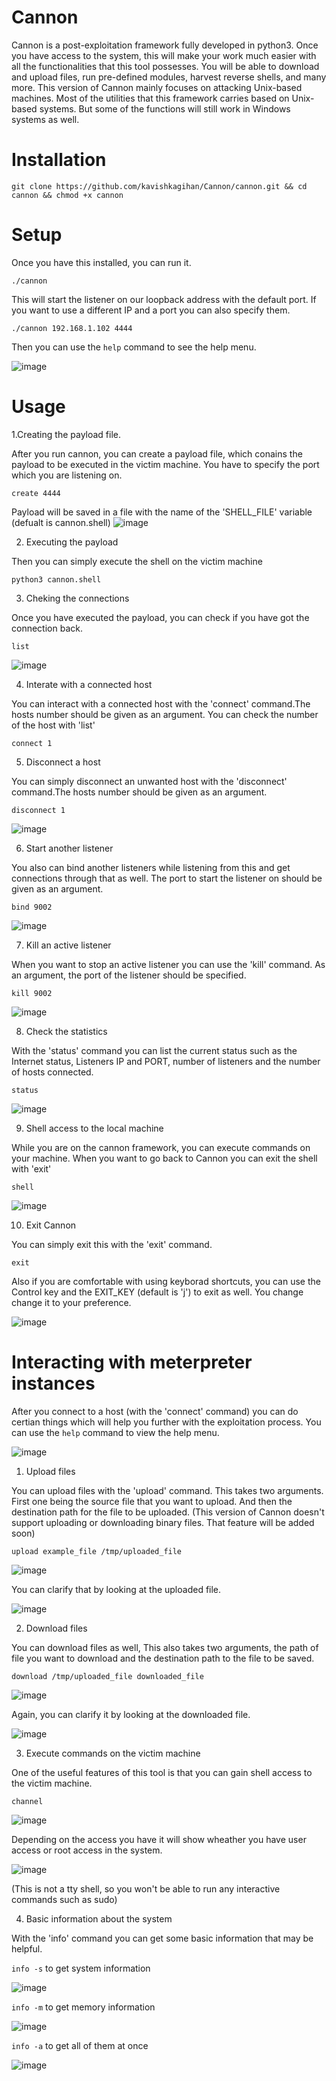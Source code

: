 # Cannon

Cannon is a post-exploitation framework fully developed in python3. Once you have access to the system, this will make your work much easier with all the functionalities that this tool possesses. You will be able to download and upload files, run pre-defined modules, harvest reverse shells, and many more. This version of Cannon mainly focuses on attacking Unix-based machines. Most of the utilities that this framework carries based on Unix-based systems. But some of the functions will still work in Windows systems as well.

# Installation

`git clone https://github.com/kavishkagihan/Cannon/cannon.git && cd cannon && chmod +x cannon`

# Setup

Once you have this installed, you can run it.

`./cannon `

This will start the listener on our loopback address with the default port. If you want to use a different IP and a port you can also specify them.

`./cannon 192.168.1.102 4444`

Then you can use the `help` command to see the help menu.

![image](https://user-images.githubusercontent.com/85458014/124820162-7eea0180-df43-11eb-8e8f-ceac1a494a09.png)


# Usage

1.Creating the payload file.

After you run cannon, you can create a payload file, which conains the payload to be executed in the victim machine. You have to specify the port which you are listening on. 

`create 4444`

Payload will be saved in a file with the name of the 'SHELL_FILE' variable (defualt is cannon.shell)
![image](https://user-images.githubusercontent.com/85458014/124819453-a7bdc700-df42-11eb-9158-a37c2c8b4638.png)



2. Executing the payload

Then you can simply execute the shell on the victim machine

`python3 cannon.shell`


3. Cheking the connections

Once you have executed the payload, you can check if you have got the connection back.

`list`

![image](https://user-images.githubusercontent.com/85458014/124819508-b7d5a680-df42-11eb-8ea6-106123b5b64e.png)


4. Interate with a connected host

You can interact with a connected host with the 'connect' command.The hosts number should be given as an argument. You can check the number of the host with 'list'

`connect 1`


5. Disconnect a host

You can simply disconnect an unwanted host with the 'disconnect'  command.The hosts number should be given as an argument.

`disconnect 1`

![image](https://user-images.githubusercontent.com/85458014/124819595-cf149400-df42-11eb-8def-ebb585a395fa.png)


6. Start another listener

You also can bind another listeners while listening from this and get connections through that as well. The port to start the listener on should be given as an argument.

`bind 9002`

![image](https://user-images.githubusercontent.com/85458014/124819627-db005600-df42-11eb-9cca-36759508af4e.png)


7. Kill an active listener

When you want to stop an active listener you can use the 'kill' command. As an argument, the port of the listener should be specified.

`kill 9002`

![image](https://user-images.githubusercontent.com/85458014/124819669-e6ec1800-df42-11eb-80c8-93a97573abe9.png)


8. Check the statistics

With the 'status' command you can list the current status such as the Internet status, Listeners IP and PORT, number of listeners and the number of hosts connected.

`status`

![image](https://user-images.githubusercontent.com/85458014/124819922-3a5e6600-df43-11eb-82f8-4f64cf31d670.png)

9. Shell access to the local machine

While you are on the cannon framework, you can execute commands on your machine. When you want to go back to Cannon you can exit the shell with 'exit'

`shell`

![image](https://user-images.githubusercontent.com/85458014/124821076-a55c6c80-df44-11eb-8c1f-557148ea17ba.png)


10. Exit Cannon

You can simply exit this with the 'exit' command.

`exit`

Also if you are comfortable with using keyborad shortcuts, you can use the Control key and the EXIT_KEY (default is 'j')  to exit as well. You change change it to your preference. 


![image](https://user-images.githubusercontent.com/85458014/124821538-392e3880-df45-11eb-9230-ef781944f3b7.png)

# Interacting with meterpreter instances

After you connect to a host (with the 'connect' command) you can do certian things which will help you further with the exploitation process. You can use the `help` command to view the help menu.

![image](https://user-images.githubusercontent.com/85458014/124867430-7b329b00-df94-11eb-958b-cf37aa929e65.png)

1. Upload files

You can upload files with the 'upload' command. This takes two arguments. First one being the source file that you want to upload. And then the destination path for the file to be uploaded. (This version of Cannon doesn't support uploading or downloading binary files. That feature will be added soon)

`upload example_file /tmp/uploaded_file`

![image](https://user-images.githubusercontent.com/85458014/124867749-0c097680-df95-11eb-8b76-c1490f9e127c.png)


You can clarify that by looking at the uploaded file.

![image](https://user-images.githubusercontent.com/85458014/124867820-29d6db80-df95-11eb-8290-bd74cdbe8892.png)


2. Download files

You can download files as well, This also takes two arguments, the path of file you want to download and the destination path to the file to be saved.

`download /tmp/uploaded_file downloaded_file`

![image](https://user-images.githubusercontent.com/85458014/124868243-de70fd00-df95-11eb-88b5-ff0295358be6.png)

Again, you can clarify it by looking at the downloaded file.

![image](https://user-images.githubusercontent.com/85458014/124868317-f9437180-df95-11eb-8022-1a4ca7a92172.png)


3. Execute commands on the victim machine

One of the useful features of this tool is that you can gain shell access to the victim machine.

`channel`

![image](https://user-images.githubusercontent.com/85458014/124915078-7dfab380-dfc7-11eb-9877-d8c2451aaae3.png)

Depending on the access you have it will show wheather you have user access or root access in the system.

![image](https://user-images.githubusercontent.com/85458014/124915141-979bfb00-dfc7-11eb-8673-0b6f7649c784.png)

(This is not a tty shell, so you won't be able to run any interactive commands such as sudo)

4. Basic information about the system

With the 'info' command you can get some basic information that may be helpful. 

`info -s` to get system information

![image](https://user-images.githubusercontent.com/85458014/124915636-2577e600-dfc8-11eb-9122-cda5fe5d8caf.png)


`info -m` to get memory information

![image](https://user-images.githubusercontent.com/85458014/124915714-3c1e3d00-dfc8-11eb-9f35-0719d034838a.png)


`info -a` to get all of them at once

![image](https://user-images.githubusercontent.com/85458014/124915764-4b04ef80-dfc8-11eb-9e42-5e320e58d67e.png)

















